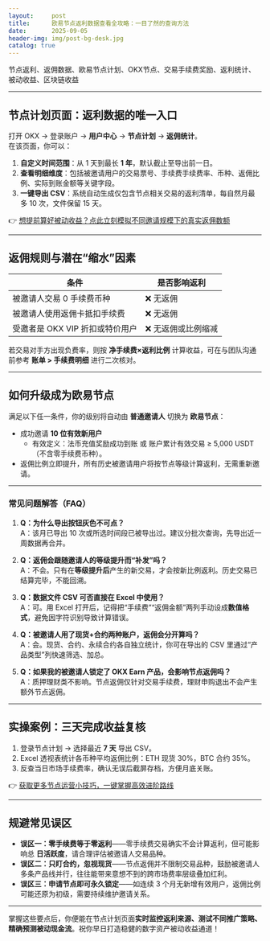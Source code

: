 ```yaml
---
layout:     post
title:      欧易节点返利数据查看全攻略：一目了然的查询方法
date:       2025-09-05
header-img: img/post-bg-desk.jpg
catalog: true
---
```


节点返利、返佣数据、欧易节点计划、OKX节点、交易手续费奖励、返利统计、被动收益、区块链收益

---

## 节点计划页面：返利数据的唯一入口  
打开 OKX → 登录账户 → **用户中心** → **节点计划** → **返佣统计**。  
在该页面，你可以：

1. **自定义时间范围**：从 1 天到最长 **1 年**，默认截止至导出前一日。
2. **查看明细维度**：包括被邀请用户的交易票号、手续费手续费率、币种、返佣比例、实际到账金额等关键字段。
3. **一键导出 CSV**：系统自动生成仅包含节点相关交易的返利清单，每自然月最多 10 次，文件保留 15 天。

👉 [想提前算好被动收益？点此立刻模拟不同邀请规模下的真实返佣数额](https://okxdog.com/)

---

## 返佣规则与潜在“缩水”因素

| 条件       | 是否影响返利 |
|------------|--------------|
| 被邀请人交易 0 手续费币种 | ❌ 无返佣 |
| 被邀请人使用返佣卡抵扣手续费 | ❌ 无返佣 |
| 受邀者是 OKX VIP 折扣或特价用户 | ❌ 无返佣或比例缩减 |

若交易对手方出现负费率，则按 **净手续费×返利比例** 计算收益，可在与团队沟通前参考 **账单 > 手续费明细** 进行二次核对。

---

## 如何升级成为欧易节点

满足以下任一条件，你的级别将自动由 **普通邀请人** 切换为 **欧易节点**：

* 成功邀请 **10 位有效新用户**  
  - 有效定义：法币充值奖励成功到账 或 账户累计有效交易 ≥ 5,000 USDT（不含零手续费币种）。  
* 返佣比例立即提升，所有历史被邀请用户将按节点等级计算返利，无需重新邀请。

---

### 常见问题解答（FAQ）

1. **Q：为什么导出按钮灰色不可点？**  
   A：该月已导出 10 次或所选时间段已被导出过。建议分批次查询，先导出近一周数据再合并。

2. **Q：返佣会跟随邀请人的等级提升而“补发”吗？**  
   A：不会。只有在**等级提升后**产生的新交易，才会按新比例返利。历史交易已结算完毕，不能回溯。

3. **Q：数据文件 CSV 可否直接在 Excel 中使用？**  
   A：可。用 Excel 打开后，记得把“手续费”“返佣金额”两列手动设成**数值格式**，避免因字符识别导致计算错误。

4. **Q：被邀请人用了现货+合约两种账户，返佣会分开算吗？**  
   A：会。现货、合约、永续合约各自独立统计，你可在导出的 CSV 里通过“产品类型”列快速筛选、加总。

5. **Q：如果我的被邀请人锁定了 OKX Earn 产品，会影响节点返佣吗？**  
   A：质押理财类不影响。节点返佣仅针对交易手续费，理财申购退出不会产生额外节点返佣。

---

## 实操案例：三天完成收益复核

1. 登录节点计划 → 选择最近 **7 天** 导出 CSV。  
2. Excel 透视表统计各币种平均返佣比例：ETH 现货 30%，BTC 合约 35%。  
3. 反查当日市场手续费率，确认无误后截屏存档，方便月底关账。

👉 [获取更多节点运营小技巧，一键掌握高效进阶路线](https://okxdog.com/)

---

## 规避常见误区

* **误区一：零手续费等于零返利**——零手续费交易确实不会计算返利，但可能影响总 **日活跃度**，请合理评估被邀请人交易品种。  
* **误区二：只盯合约，忽视现货**——节点返佣并不限制交易品种，鼓励被邀请人多条产品线并行，往往能带来意想不到的跨市场费率层级叠加红利。  
* **误区三：申请节点即可永久锁定**——如连续 3 个月无新增有效用户，返佣比例可能还原为初级，需要持续维护邀请关系。

---

掌握这些要点后，你便能在节点计划页面**实时监控返利来源、测试不同推广策略、精确预测被动现金流**。祝你早日打造稳健的数字资产被动收益通道！